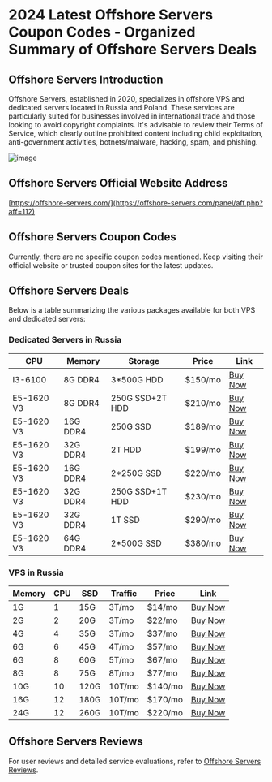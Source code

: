 # 2024 Latest Offshore Servers Coupon Codes - Organized Summary of Offshore Servers Deals

## Offshore Servers Introduction
Offshore Servers, established in 2020, specializes in offshore VPS and dedicated servers located in Russia and Poland. These services are particularly suited for businesses involved in international trade and those looking to avoid copyright complaints. It's advisable to review their Terms of Service, which clearly outline prohibited content including child exploitation, anti-government activities, botnets/malware, hacking, spam, and phishing.

![image](https://github.com/imsteven0109/Offshore-Servers/assets/167665527/3ed189ea-40b2-4d64-945f-33f995f4fb77)

## Offshore Servers Official Website Address
[https://offshore-servers.com/](https://offshore-servers.com/panel/aff.php?aff=112)

## Offshore Servers Coupon Codes
Currently, there are no specific coupon codes mentioned. Keep visiting their official website or trusted coupon sites for the latest updates.

## Offshore Servers Deals
Below is a table summarizing the various packages available for both VPS and dedicated servers:

### Dedicated Servers in Russia
| CPU        | Memory | Storage            | Price  | Link                                                                                           |
|------------|--------|--------------------|--------|------------------------------------------------------------------------------------------------|
| I3-6100    | 8G DDR4| 3*500G HDD         | $150/mo| [Buy Now](https://offshore-servers.com/panel/aff.php?aff=112&pid=6)                            |
| E5-1620 V3 | 8G DDR4| 250G SSD+2T HDD    | $210/mo| [Buy Now](https://offshore-servers.com/panel/aff.php?aff=112&pid=25)                           |
| E5-1620 V3 | 16G DDR4| 250G SSD          | $189/mo| [Buy Now](https://offshore-servers.com/panel/aff.php?aff=112&pid=35)                           |
| E5-1620 V3 | 32G DDR4| 2T HDD            | $199/mo| [Buy Now](https://offshore-servers.com/panel/aff.php?aff=112&pid=5)                            |
| E5-1620 V3 | 16G DDR4| 2*250G SSD        | $220/mo| [Buy Now](https://offshore-servers.com/panel/aff.php?aff=112&pid=26)                           |
| E5-1620 V3 | 32G DDR4| 250G SSD+1T HDD   | $230/mo| [Buy Now](https://offshore-servers.com/panel/aff.php?aff=112&pid=64)                           |
| E5-1620 V3 | 32G DDR4| 1T SSD            | $290/mo| [Buy Now](https://offshore-servers.com/panel/aff.php?aff=112&pid=27)                           |
| E5-1620 V3 | 64G DDR4| 2*500G SSD        | $380/mo| [Buy Now](https://offshore-servers.com/panel/aff.php?aff=112&pid=30)                           |

### VPS in Russia
| Memory | CPU | SSD   | Traffic | Price  | Link                                                                                           |
|--------|-----|-------|---------|--------|------------------------------------------------------------------------------------------------|
| 1G     | 1   | 15G   | 3T/mo   | $14/mo | [Buy Now](https://offshore-servers.com/panel/aff.php?aff=112&pid=115)                          |
| 2G     | 2   | 20G   | 3T/mo   | $22/mo | [Buy Now](https://offshore-servers.com/panel/aff.php?aff=112&pid=116)                          |
| 4G     | 4   | 35G   | 3T/mo   | $37/mo | [Buy Now](https://offshore-servers.com/panel/aff.php?aff=112&pid=117)                          |
| 6G     | 6   | 45G   | 4T/mo   | $57/mo | [Buy Now](https://offshore-servers.com/panel/aff.php?aff=112&pid=118)                          |
| 6G     | 8   | 60G   | 5T/mo   | $67/mo | [Buy Now](https://offshore-servers.com/panel/aff.php?aff=112&pid=119)                          |
| 8G     | 8   | 75G   | 8T/mo   | $77/mo | [Buy Now](https://offshore-servers.com/panel/aff.php?aff=112&pid=120)                          |
| 10G    | 10  | 120G  | 10T/mo  | $140/mo| [Buy Now](https://offshore-servers.com/panel/aff.php?aff=112&pid=121)                          |
| 16G    | 12  | 180G  | 10T/mo  | $170/mo| [Buy Now](https://offshore-servers.com/panel/aff.php?aff=112&pid=122)                          |
| 24G    | 12  | 260G  | 10T/mo  | $220/mo| [Buy Now](https://offshore-servers.com/panel/aff.php?aff=112&pid=123)                          |

## Offshore Servers Reviews
For user reviews and detailed service evaluations, refer to [Offshore Servers Reviews](https://offshore-servers.com/panel/aff.php?aff=112).
